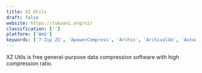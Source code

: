 ```yaml
---
title: XZ Utils
draft: false 
website: https://tukaani.org/xz/
classification: ['']
platform: ['Web']
keywords: ['7-Zip ZS', 'ApowerCompress', 'Archiv', 'Archivaldo', 'AutoArchive', 'File Compression', 'Forklift', 'GNU tar', 'Info-ZIP', 'LZ4', 'Online File Compressor', 'OptiPNG', 'TruePNG', 'WinRAR', 'Zippy', 'bzip2', 'gzip', 'pngcrush', 'unp']
---
```

XZ Utils is free general-purpose data compression software with high compression ratio.